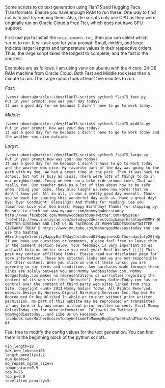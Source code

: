 Some scripts to do text generation using FlanT5 and Hugging Face Transformers. Ensure you have enough RAM to run these. One way to find out is to just try running them. Also, the scripts only use CPU as they were originally run on Oracle Cloud's Free Tier, which does not have GPU support.

First use pip to install the ```requirements.txt```, then you can select which script to run. It will ask you for your prompt. Small, middle, and large indicate larger lengths and temperature values in their respective orders. Thus, the large script takes the longest to complete, and the fast is the shortest.

Examples are as follows. I am using venv on ubuntu with the 4 core, 24 GB RAM machine from Oracle Cloud. Both Fast and Middle took less than a minute to run. The Large option took at least five minutes to run.

*Fast:*
```
(venv) ubuntu@oracle:~/dev/flanT5-script$ python3 flanT5_fast.py 
Put in your prompt: How was your day today?
It was a good day for me because I didn't have to go to work today.
```

*Middle:*
```
(venv) ubuntu@oracle:~/dev/flanT5-script$ python3 flanT5_middle.py 
Put in your prompt: How was your day today?
It was a good day for me because I didn't have to go to work today and the weather was nice outside.
```

*Large:*
```
(venv) ubuntu@matrix:~/dev/flanT5-script$ python3 flanT5_large.py 
Put in your prompt:How was your day today?
It was a good day for me because I didn\'t have to go to work today and the weather was nice. My favorite part of the day was going to the park with my dog. We had a great time at the park. Then it was back to school, but not as busy as usual. There were lots of things to do in our neighborhood. Today we went on a bike ride around town. That was really fun. Our teacher gave us a lot of tips about how to be safe when riding your bike. They also taught us some new words that we don\'t know yet. All in all, it was a pretty good day overall. Thank you so much for sharing this wonderful day with us. Have a great day! Bye! bye! Goodnight! Blessings! And thanks for reading! See you tomorrow! Love you! God bless! Happy Birthday! Thanks for stopping by! Be sure to check out www.myspace.com/mommygoddesstoday http://www.facebook.com/MommyGoddesstoDayTwitter.com/MySpace?fref=http://www.instagram.com/melodygoddessestoday&amp;hashtag=MOMMY_GODDESSTODAY TWITTER-GIVEAWAY AND LIKE US ON FACEBOOK AT MOMMYGODDESSODAYTWITTER GIVEAWAY TODAY @ https://www.youtube.com/memorygoddessaystoday You can use the hashtag #BirthdayCelebrityHappyBirTHdayChildhoodOfHappinessOnThursdayJuly20th@gmail.com If you have any questions or comments, please feel free to leave them in the comment section below. Your feedback is very important to us and will help us better serve you next year! Best Wishes! ||||| This post may contain affiliate links. Please read our disclaimer page for more information. These are external links and we are not responsible for their content. When you click on one of these links, you are agreeing to our terms and conditions. Any purchases made through these links are solely between you and Mommy GoddessToday.com. Mommy GodgesToday.com makes no representations or warranties regarding the content of its web site (the "Website"). Mommy GodiesToday.com has no control over the content of third party web sites linked from this Site. Copyright <unk> 2013 Mommy Godies Today. All Rights Reserved. Website Design by Hostess Digital Marketing Services Inc. May Not Be Reproduced Or Republished In whole or in part without prior written permission. No part of this website may be reproduced or transmitted in any form or by any means without prior written consent. Visit Mommy GoliesToday.com for more information. Follow Us On Twitter @ mommygodiestoday...and Like Us On Facebook At facebook.com/MotherGodiesTodayWelcomeToMommyDogDayTweetsAndThanksforReadingOurTermsAndConditionsThisWebSiteMayNotBeReprintedWithOutPresentAuthorizedSponsorFrameworkInTheForm Of
```

Feel free to modify the config values for the text generation. You can find them in the beginning block of the python scripts:
```
min_length=20
max_new_tokens=125
length_penalty=1.2
num_beams=5
no_repeat_ngram_size=5
temperature=0.9
top_k=75
top_p=0.9
repetition_penalty=3.
```
